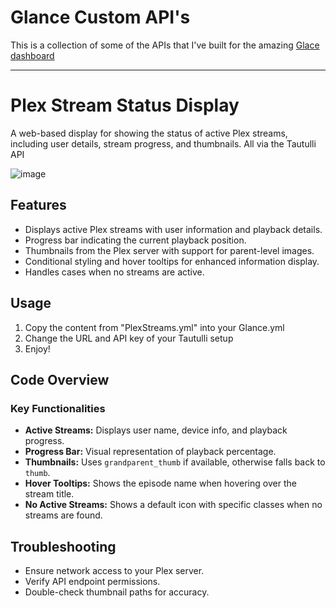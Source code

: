 # Glance Custom API's

This is a collection of some of the APIs that I've built for the amazing [Glace dashboard](https://github.com/glanceapp/glance)

---

# Plex Stream Status Display

A web-based display for showing the status of active Plex streams, including user details, stream progress, and thumbnails. All via the Tautulli API

![image](https://github.com/user-attachments/assets/bfa668e8-10bc-4e9c-8511-87c1a04ea794)


## Features
- Displays active Plex streams with user information and playback details.
- Progress bar indicating the current playback position.
- Thumbnails from the Plex server with support for parent-level images.
- Conditional styling and hover tooltips for enhanced information display.
- Handles cases when no streams are active.

## Usage
1. Copy the content from "PlexStreams.yml" into your Glance.yml
2. Change the URL and API key of your Tautulli setup
3. Enjoy!

## Code Overview
### Key Functionalities
- **Active Streams:** Displays user name, device info, and playback progress.
- **Progress Bar:** Visual representation of playback percentage.
- **Thumbnails:** Uses `grandparent_thumb` if available, otherwise falls back to `thumb`.
- **Hover Tooltips:** Shows the episode name when hovering over the stream title.
- **No Active Streams:** Shows a default icon with specific classes when no streams are found.
  
## Troubleshooting
- Ensure network access to your Plex server.
- Verify API endpoint permissions.
- Double-check thumbnail paths for accuracy.

